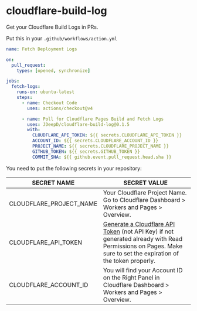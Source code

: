 # cloudflare-build-log

Get your Cloudflare Build Logs in PRs.

Put this in your `.github/workflows/action.yml`

```yaml
name: Fetch Deployment Logs

on:
  pull_request:
    types: [opened, synchronize]

jobs:
  fetch-logs:
    runs-on: ubuntu-latest
    steps:
      - name: Checkout Code
        uses: actions/checkout@v4

      - name: Poll for Cloudflare Pages Build and Fetch Logs
        uses: JDeepD/cloudflare-build-log@0.1.5
        with:
          CLOUDFLARE_API_TOKEN: ${{ secrets.CLOUDFLARE_API_TOKEN }}
          ACCOUNT_ID: ${{ secrets.CLOUDFLARE_ACCOUNT_ID }}
          PROJECT_NAME: ${{ secrets.CLOUDFLARE_PROJECT_NAME }}
          GITHUB_TOKEN: ${{ secrets.GITHUB_TOKEN }}
          COMMIT_SHA: ${{ github.event.pull_request.head.sha }}
```

You need to put the following secrets in your repository:

| SECRET NAME             | SECRET VALUE                                                                                                                                                                                                    |
|-------------------------|-----------------------------------------------------------------------------------------------------------------------------------------------------------------------------------------------------------------|
| CLOUDFLARE_PROJECT_NAME | Your Cloudflare Project Name. Go to Cloudflare Dashboard > Workers and Pages > Overview.                                                                                                                        |
| CLOUDFLARE_API_TOKEN    | [Generate a Cloudflare API Token](https://dash.cloudflare.com/profile/api-tokens) (not API Key) if not generated already with Read Permissions on Pages. Make sure to set the expiration of the token properly. |
| CLOUDFLARE_ACCOUNT_ID   | You will find your Account ID on the Right Panel in Cloudflare Dashboard > Workers and Pages > Overview.                                                                                                        |
